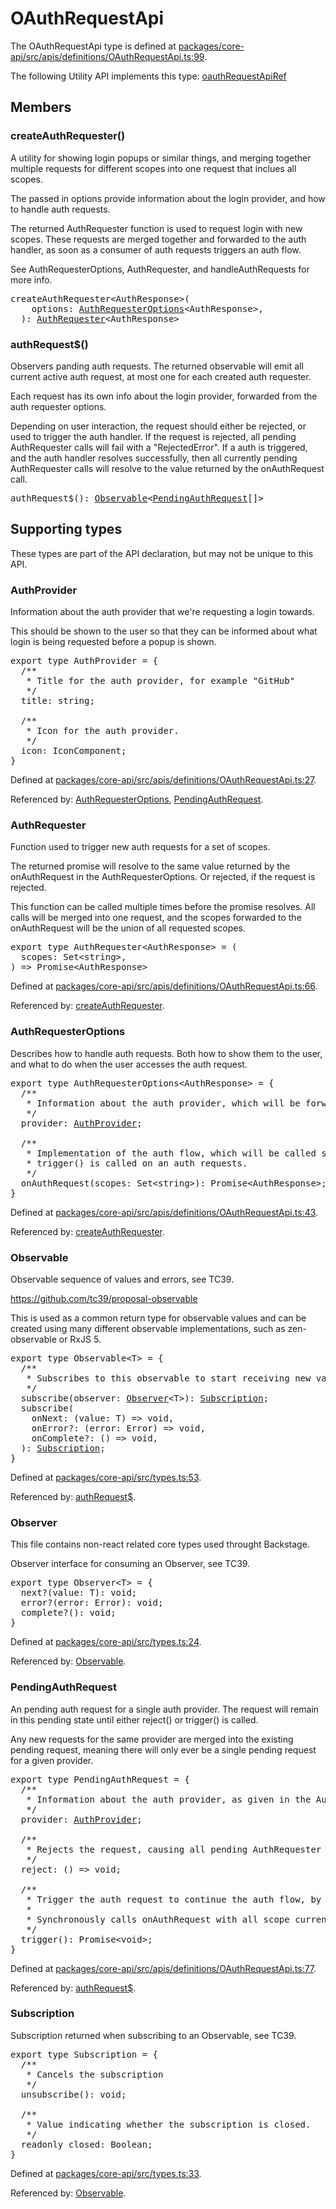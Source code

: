 # OAuthRequestApi

The OAuthRequestApi type is defined at
[packages/core-api/src/apis/definitions/OAuthRequestApi.ts:99](https://github.com/spotify/backstage/blob/4df02a253f6903e1ca20184369f5655e2d49d893/packages/core-api/src/apis/definitions/OAuthRequestApi.ts#L99).

The following Utility API implements this type:
[oauthRequestApiRef](./README.md#oauthrequestapiref)

## Members

### createAuthRequester()

A utility for showing login popups or similar things, and merging together
multiple requests for different scopes into one request that inclues all scopes.

The passed in options provide information about the login provider, and how to
handle auth requests.

The returned AuthRequester function is used to request login with new scopes.
These requests are merged together and forwarded to the auth handler, as soon as
a consumer of auth requests triggers an auth flow.

See AuthRequesterOptions, AuthRequester, and handleAuthRequests for more info.

<pre>
createAuthRequester&lt;AuthResponse&gt;(
    options: <a href="#authrequesteroptions">AuthRequesterOptions</a>&lt;AuthResponse&gt;,
  ): <a href="#authrequester">AuthRequester</a>&lt;AuthResponse&gt;
</pre>

### authRequest\$()

Observers panding auth requests. The returned observable will emit all current
active auth request, at most one for each created auth requester.

Each request has its own info about the login provider, forwarded from the auth
requester options.

Depending on user interaction, the request should either be rejected, or used to
trigger the auth handler. If the request is rejected, all pending AuthRequester
calls will fail with a "RejectedError". If a auth is triggered, and the auth
handler resolves successfully, then all currently pending AuthRequester calls
will resolve to the value returned by the onAuthRequest call.

<pre>
authRequest$(): <a href="#observable">Observable</a>&lt;<a href="#pendingauthrequest">PendingAuthRequest</a>[]&gt;
</pre>

## Supporting types

These types are part of the API declaration, but may not be unique to this API.

### AuthProvider

Information about the auth provider that we're requesting a login towards.

This should be shown to the user so that they can be informed about what login
is being requested before a popup is shown.

<pre>
export type AuthProvider = {
  /**
   * Title for the auth provider, for example "GitHub"
   */
  title: string;

  /**
   * Icon for the auth provider.
   */
  icon: IconComponent;
}
</pre>

Defined at
[packages/core-api/src/apis/definitions/OAuthRequestApi.ts:27](https://github.com/spotify/backstage/blob/4df02a253f6903e1ca20184369f5655e2d49d893/packages/core-api/src/apis/definitions/OAuthRequestApi.ts#L27).

Referenced by: [AuthRequesterOptions](#authrequesteroptions),
[PendingAuthRequest](#pendingauthrequest).

### AuthRequester

Function used to trigger new auth requests for a set of scopes.

The returned promise will resolve to the same value returned by the
onAuthRequest in the AuthRequesterOptions. Or rejected, if the request is
rejected.

This function can be called multiple times before the promise resolves. All
calls will be merged into one request, and the scopes forwarded to the
onAuthRequest will be the union of all requested scopes.

<pre>
export type AuthRequester&lt;AuthResponse&gt; = (
  scopes: Set&lt;string&gt;,
) =&gt; Promise&lt;AuthResponse&gt;
</pre>

Defined at
[packages/core-api/src/apis/definitions/OAuthRequestApi.ts:66](https://github.com/spotify/backstage/blob/4df02a253f6903e1ca20184369f5655e2d49d893/packages/core-api/src/apis/definitions/OAuthRequestApi.ts#L66).

Referenced by: [createAuthRequester](#createauthrequester).

### AuthRequesterOptions

Describes how to handle auth requests. Both how to show them to the user, and
what to do when the user accesses the auth request.

<pre>
export type AuthRequesterOptions&lt;AuthResponse&gt; = {
  /**
   * Information about the auth provider, which will be forwarded to auth requests.
   */
  provider: <a href="#authprovider">AuthProvider</a>;

  /**
   * Implementation of the auth flow, which will be called synchronously when
   * trigger() is called on an auth requests.
   */
  onAuthRequest(scopes: Set&lt;string&gt;): Promise&lt;AuthResponse&gt;;
}
</pre>

Defined at
[packages/core-api/src/apis/definitions/OAuthRequestApi.ts:43](https://github.com/spotify/backstage/blob/4df02a253f6903e1ca20184369f5655e2d49d893/packages/core-api/src/apis/definitions/OAuthRequestApi.ts#L43).

Referenced by: [createAuthRequester](#createauthrequester).

### Observable

Observable sequence of values and errors, see TC39.

https://github.com/tc39/proposal-observable

This is used as a common return type for observable values and can be created
using many different observable implementations, such as zen-observable or
RxJS 5.

<pre>
export type Observable&lt;T&gt; = {
  /**
   * Subscribes to this observable to start receiving new values.
   */
  subscribe(observer: <a href="#observer">Observer</a>&lt;T&gt;): <a href="#subscription">Subscription</a>;
  subscribe(
    onNext: (value: T) =&gt; void,
    onError?: (error: Error) =&gt; void,
    onComplete?: () =&gt; void,
  ): <a href="#subscription">Subscription</a>;
}
</pre>

Defined at
[packages/core-api/src/types.ts:53](https://github.com/spotify/backstage/blob/4df02a253f6903e1ca20184369f5655e2d49d893/packages/core-api/src/types.ts#L53).

Referenced by: [authRequest\$](#authrequest-).

### Observer

This file contains non-react related core types used throught Backstage.

Observer interface for consuming an Observer, see TC39.

<pre>
export type Observer&lt;T&gt; = {
  next?(value: T): void;
  error?(error: Error): void;
  complete?(): void;
}
</pre>

Defined at
[packages/core-api/src/types.ts:24](https://github.com/spotify/backstage/blob/4df02a253f6903e1ca20184369f5655e2d49d893/packages/core-api/src/types.ts#L24).

Referenced by: [Observable](#observable).

### PendingAuthRequest

An pending auth request for a single auth provider. The request will remain in
this pending state until either reject() or trigger() is called.

Any new requests for the same provider are merged into the existing pending
request, meaning there will only ever be a single pending request for a given
provider.

<pre>
export type PendingAuthRequest = {
  /**
   * Information about the auth provider, as given in the AuthRequesterOptions
   */
  provider: <a href="#authprovider">AuthProvider</a>;

  /**
   * Rejects the request, causing all pending AuthRequester calls to fail with "RejectedError".
   */
  reject: () =&gt; void;

  /**
   * Trigger the auth request to continue the auth flow, by for example showing a popup.
   *
   * Synchronously calls onAuthRequest with all scope currently in the request.
   */
  trigger(): Promise&lt;void&gt;;
}
</pre>

Defined at
[packages/core-api/src/apis/definitions/OAuthRequestApi.ts:77](https://github.com/spotify/backstage/blob/4df02a253f6903e1ca20184369f5655e2d49d893/packages/core-api/src/apis/definitions/OAuthRequestApi.ts#L77).

Referenced by: [authRequest\$](#authrequest-).

### Subscription

Subscription returned when subscribing to an Observable, see TC39.

<pre>
export type Subscription = {
  /**
   * Cancels the subscription
   */
  unsubscribe(): void;

  /**
   * Value indicating whether the subscription is closed.
   */
  readonly closed: Boolean;
}
</pre>

Defined at
[packages/core-api/src/types.ts:33](https://github.com/spotify/backstage/blob/4df02a253f6903e1ca20184369f5655e2d49d893/packages/core-api/src/types.ts#L33).

Referenced by: [Observable](#observable).

